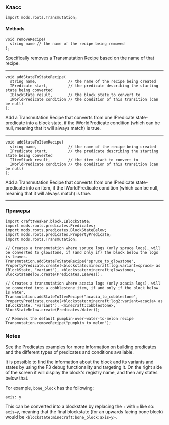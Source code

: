 ### Класс

```zenscript
import mods.roots.Transmutation;
```

#### Methods

```zenscript
void removeRecipe(
  string name // the name of the recipe being removed
);
```

Specifically removes a Transmutation Recipe based on the name of that recipe.

* * *

```zenscript
void addStateToStateRecipe(
  string name,              // the name of the recipe being created
  IPredicate start,         // the predicate describing the starting state being converted
  IBlockState result,       // the block state to convert to
  IWorldPredicate condition // the condition of this transition (can be null)
);
```

Add a Transmutation Recipe that converts from one IPredicate state-predicate into a block state, if the IWorldPredicate condition (which can be null, meaning that it will always match) is true.

* * *

```zenscript
void addStateToItemRecipe(
  string name,              // the name of the recipe being created
  IPredicate start,         // the predicate describing the starting state being converted
  IItemStack result,        // the item stack to convert to
  IWorldPredicate condition // the condition of this transition (can be null)
);
```

Add a Transmutation Recipe that converts from one IPredicate state-predicate into an item, if the IWorldPredicate condition (which can be null, meaning that it will always match) is true.

* * *

### Примеры

```zenscript
import crafttweaker.block.IBlockState;
import mods.roots.predicates.Predicates;
import mods.roots.predicates.BlockStateBelow;
import mods.roots.predicates.PropertyPredicate;
import mods.roots.Transmutation;

// Creates a transmutation where spruce logs (only spruce logs), will be converted to glowstone, if (and only if) the block below the logs is leaves.
Transmutation.addStateToStateRecipe("spruce_to_glowstone", PropertyPredicate.create(<blockstate:minecraft:log:variant=spruce> as IBlockState, "variant"), <blockstate:minecraft:glowstone>, BlockStateBelow.create(Predicates.Leaves));

// Creates a transmutation where acacia logs (only acacia logs), will be converted into a cobblestone item, if and only if the block below is water.
Transmutation.addStateToItemRecipe("acacia_to_cobblestone", PropertyPredicate.create(<blockstate:minecraft:log2:variant=acacia> as IBlockState, "variant"), <minecraft:cobblestone>, BlockStateBelow.create(Predicates.Water));

// Removes the default pumpkin-over-water-to-melon recipe
Transmutation.removeRecipe("pumpkin_to_melon");
```

### Notes

See the Predicates examples for more information on building predicates and the different types of predicates and conditions available.

It is possible to find the information about the block and its variants and states by using the F3 debug functionality and targeting it. On the right side of the screen it will display the block's registry name, and then any states below that.

For example, `bone_block` has the following:

    axis: y

This can be converted into a blockstate by replacing the `:` with `=` like so: `axis=y`, meaning that the final blockstate (for an upwards facing bone block) would be `<blockstate:minecraft:bone_block:axis=y>`.